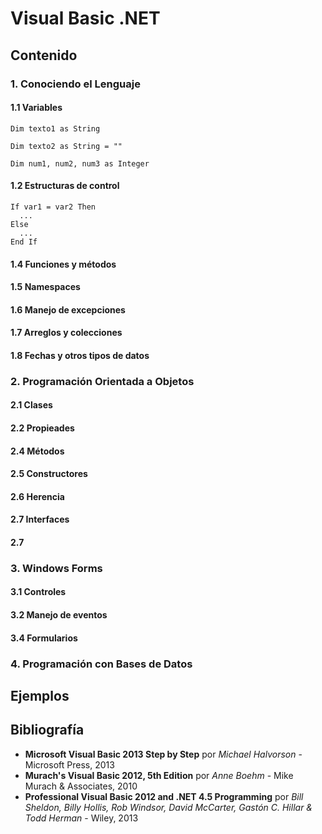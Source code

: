 # Visual Basic .NET

## Contenido

### 1. Conociendo el Lenguaje
#### 1.1 Variables

```vb.net
Dim texto1 as String

Dim texto2 as String = ""

Dim num1, num2, num3 as Integer
```

#### 1.2 Estructuras de control

```vb.net
If var1 = var2 Then
  ...
Else
  ...
End If
```

#### 1.4 Funciones y métodos
#### 1.5 Namespaces
#### 1.6 Manejo de excepciones
#### 1.7 Arreglos y colecciones
#### 1.8 Fechas y otros tipos de datos
### 2. Programación Orientada a Objetos
#### 2.1 Clases
#### 2.2 Propieades
#### 2.4 Métodos
#### 2.5 Constructores
#### 2.6 Herencia
#### 2.7 Interfaces
#### 2.7 
### 3. Windows Forms
#### 3.1 Controles
#### 3.2 Manejo de eventos
#### 3.4 Formularios
### 4. Programación con Bases de Datos

## Ejemplos

## Bibliografía
- **Microsoft Visual Basic 2013 Step by Step** por *Michael Halvorson* - Microsoft Press, 2013
- **Murach's Visual Basic 2012, 5th Edition** por *Anne Boehm* - Mike Murach & Associates, 2010
- **Professional Visual Basic 2012 and .NET 4.5 Programming** por *Bill Sheldon, Billy Hollis, Rob Windsor, David McCarter, Gastón C. Hillar & Todd Herman* - Wiley, 2013